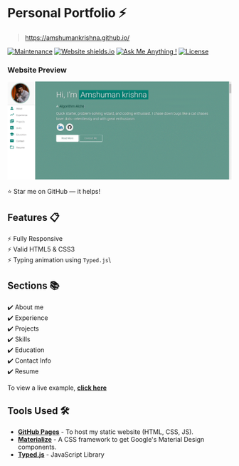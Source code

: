 
# Personal Portfolio ⚡️ 
> https://amshumankrishna.github.io/


[![Maintenance](https://img.shields.io/badge/maintained-yes-green.svg)](https://https://github.com/AmshumanKrishna/amshumankrishna.github.io/commits/master)
[![Website shields.io](https://img.shields.io/badge/website-up-yellow)](https://amshumankrishna.github.io/)
[![Ask Me Anything !](https://img.shields.io/badge/ask%20me-linkedin-1abc9c.svg)](https://www.linkedin.com/in/amshuman-krishna-s-914893a2/)
[![License](http://img.shields.io/:license-mit-blue.svg?style=flat-square)](http://badges.mit-license.org)

### Website Preview
<p align="center"> 
  <kbd>
    <a href="https://amshumankrishna.github.io/" target="_blank"><img src="examples/preview.gif">
  </a>
  </kbd>
</p>

:star: Star me on GitHub — it helps!

## Features 📋
⚡️ Fully Responsive\
⚡️ Valid HTML5 & CSS3\
⚡️ Typing animation using `Typed.js`\

## Sections 📚
✔️ About me\
✔️ Experience\
✔️ Projects \
✔️ Skills \
✔️ Education\
✔️ Contact Info\
✔️ Resume

To view a live example, **[click here](https://amshumankrishna.github.io/)**

## Tools Used 🛠️
* [<b>GitHub Pages</b>](https://create-react-app.dev/docs/deployment/#github-pages) - To host my static website (HTML, CSS, JS).
* [<b>Materialize</b>](https://materializecss.com/) - A CSS framework to get Google's Material Design components.
* [<b>Typed.js</b>](https://mattboldt.com/demos/typed-js/) - JavaScript Library
